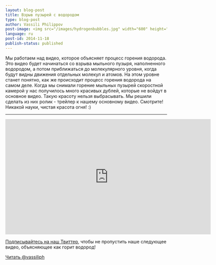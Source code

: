 ```yaml
---
layout: blog-post
title: Взрыв пузырей с водородом
type: blog-post
author: Vassili Philippov
post-image: <img src="/images/hydrogenbubbles.jpg" width="600" height="325" alt="Взрыв пузырей с водородом">
language: ru
post-id: 2014-11-18
publish-status: published
---
```

Мы работаем над видео, которое объясняет процесс горения водорода. Это видео будет начинаться со взрыва мыльного пузыря, наполненного водородом, а потом приближаться до молекулярного уровня, когда будут видны движения отдельных молекул и атомов. На этом уровне станет понятно, как же происходит процесс горения водорода на самом деле. Когда мы снимали горение мыльных пузырей скоростной камерой у нас получилось много красивых дублей, которые не войдут в основное видео. Такую красоту нельзя выбрасывать. Мы решили сделать из них ролик - трейлер к нашему основному видео. Смотрите! Никакой науки, чистая красота огня! :) 
<!-- more -->

---

<iframe width="640" height="360" src="http://www.youtube.com/embed/RuXXLjpc67c?rel=0" frameborder="0" allowfullscreen></iframe>
<br/>

<a href="https://twitter.com/MelScienceRU">Подписывайтесь на наш Твиттер</a>, чтобы не пропустить наше следующее видео, объясняющее как горит водород!

<!-- Begin Twitter follow -->
<a href="https://twitter.com/MelScienceRU" class="twitter-follow-button" data-show-count="false" data-lang="ru" data-size="large">Читать @vassiliph</a>
<script>!function(d,s,id){var js,fjs=d.getElementsByTagName(s)[0],p=/^http:/.test(d.location)?'http':'https';if(!d.getElementById(id)){js=d.createElement(s);js.id=id;js.src=p+'://platform.twitter.com/widgets.js';fjs.parentNode.insertBefore(js,fjs);}}(document, 'script', 'twitter-wjs');</script>
<!-- End Twitter follow -->

